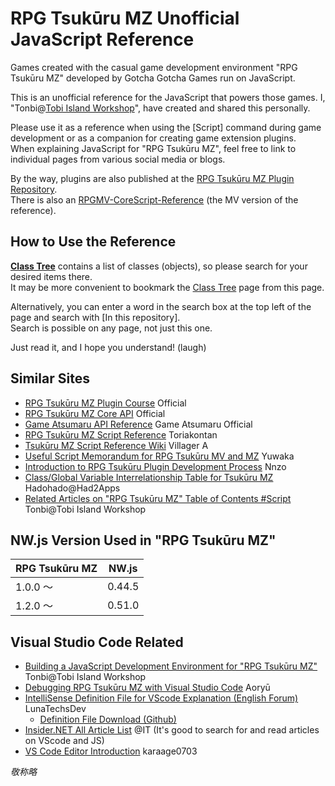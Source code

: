 # RPG Tsukūru MZ Unofficial JavaScript Reference

Games created with the casual game development environment "RPG Tsukūru MZ" developed by Gotcha Gotcha Games run on JavaScript.

This is an unofficial reference for the JavaScript that powers those games. I, "Tonbi@[Tobi Island Workshop](http://tonbi.jp/)", have created and shared this personally.

Please use it as a reference when using the [Script] command during game development or as a companion for creating game extension plugins.<br />
When explaining JavaScript for "RPG Tsukūru MZ", feel free to link to individual pages from various social media or blogs.

By the way, plugins are also published at the [RPG Tsukūru MZ Plugin Repository](https://github.com/tonbijp/RPGMakerMZ/).<br />
There is also an [RPGMV-CoreScript-Reference](https://katai5plate.github.io/RPGMV-CoreScript-Reference/) (the MV version of the reference).

## How to Use the Reference

**[Class Tree](index.md)** contains a list of classes (objects), so please search for your desired items there.<br />
It may be more convenient to bookmark the [Class Tree](index.md) page from this page.

Alternatively, you can enter a word in the search box at the top left of the page and search with [In this repository].<br />
Search is possible on any page, not just this one.

Just read it, and I hope you understand! (laugh)

## Similar Sites

* [RPG Tsukūru MZ Plugin Course](https://tkool.jp/mz/plugin/) Official
* [RPG Tsukūru MZ Core API](https://tkool.jp/mz/rmmz_api/) Official
* [Game Atsumaru API Reference](https://atsumaru.github.io/api-references/) Game Atsumaru Official
* [RPG Tsukūru MZ Script Reference](https://docs.google.com/spreadsheets/d/1aqY-xzFqT0vnZE-OkfsMYsP9Ud91vWTrBLU-uDkJ-Ls/edit#gid=270496334) Toriakontan
* [Tsukūru MZ Script Reference Wiki](http://www.rpgmaker-script-wiki.xyz/mzscriptwiki.php) Villager A
* [Useful Script Memorandum for RPG Tsukūru MV and MZ](https://yuwakas.blog.shinobi.jp/Entry/367/) Yuwaka
* [Introduction to RPG Tsukūru Plugin Development Process](https://note.com/nz_prism/n/n179edce51d4b) Nnzo
* [Class/Global Variable Interrelationship Table for Tsukūru MZ](https://qiita.com/katai5plate/items/0591dbaa1f93454f7725) Hadohado@Had2Apps
* [Related Articles on "RPG Tsukūru MZ" Table of Contents #Script](https://zenn.dev/tonbi/articles/69ccac7acfedb6#%E3%82%B9%E3%82%AF%E3%83%AA%E3%83%97%E3%83%88) Tonbi@Tobi Island Workshop

## NW.js Version Used in "RPG Tsukūru MZ"

| RPG Tsukūru MZ | NW.js |
| --- | --- |
| 1.0.0 〜 | 0.44.5 |
| 1.2.0 〜 | 0.51.0 |

## Visual Studio Code Related

* [Building a JavaScript Development Environment for "RPG Tsukūru MZ"](https://zenn.dev/tonbi/articles/f9e2a51bda7a92) Tonbi@Tobi Island Workshop
* [Debugging RPG Tsukūru MZ with Visual Studio Code](http://dragonflare.blue/dcave/articles.php?la=ja) Aoryū 
* [IntelliSense Definition File for VScode Explanation (English Forum)](https://forums.rpgmakerweb.com/index.php?threads/lunasense-rpgmakermv-mz-intellisense.126646/) LunaTechsDev
    * [Definition File Download (Github)](https://github.com/LunaTechsDev/LunaLite/tree/master/dist)
* [Insider.NET All Article List](https://www.atmarkit.co.jp/ait/subtop/features/dotnet/all.html) @IT (It's good to search for and read articles on VScode and JS)
* [VS Code Editor Introduction](https://zenn.dev/karaage0703/books/80b6999d429abc8051bb) karaage0703

*敬称略*
